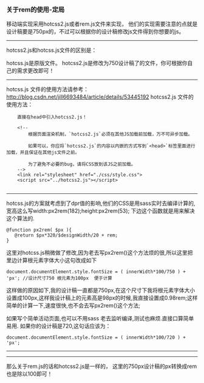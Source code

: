 ### 关于rem的使用-定局


移动端实现采用hotcss2.js或者rem.js文件来实现，
他们的实现需要注意的点就是设计稿要是750px的，不过可以根据你的设计稿修改js文件得到你想要的js。

-------------------
hotcss2.js和hotcss.js文件的区别是：

hotcss.js是原版文件。
hotcss2.js是修改为750设计稿了的文件，你可根据你自己的需求更改即可！

--------------------
hotcss.js 文件的使用方法请参考：http://blog.csdn.net/jill6693484/article/details/53445192
hotcss2.js 文件的使用方法：
```
	直接在head中引入hotcss2.js！
	
	<!--
	    根据页面渲染机制，`hotcss2.js`必须在其他JS加载前加载，万不可异步加载。
	
	    如果可以，你应将`hotcss2.js`的内容以内嵌的方式写到`<head>`标签里面进行加载，并且保证在其他js文件之前。
	
	    为了避免不必要的bug，请将CSS放到该JS之前加载。
    -->
    <link rel="stylesheet" href="./css/style.css">
    <script src="../hotcss2.js"></script>
    
```

-----------------

hotcss.js的方案就考虑到了dpr值的影响,他们的CSS是用sass实时去编译计算的,
宽高这么写width:px2rem(182);height:px2rem(53);
下边这个函数就是用来解决这个算法的.
```
@function px2rem( $px ){
   @return $px*320/$designWidth/20 + rem;
}
```


这里对hotcss.js稍微做了修改,因为老去写px2rem()这个方法烦的很,所以这里把里边计算根元素字体大小这句改成如下
```
document.documentElement.style.fontSize = ( innerWidth*100/750 ) + 'px'; //设计尺寸750 根元素为100px  便于计算
```
这样做的原因如下,我的设计稿一直都是750px,在这个尺寸下我将根元素字体大小设置成100px,这样我设计稿上的元素高是98px的时候,我直接设置成0.98rem;这样简单的计算一下,速度很快,也不会去写px2rem()这个方法;

如果写个简单活动页面,也可以不用sass 老去监听编译,测试也麻烦.直接口算简单易用.
如果你的设计稿是720,这句话应该为：
```
document.documentElement.style.fontSize = ( innerWidth*100/720 ) + 'px';
```

--------------------------------------------------
--------------------------------------------------

那么关于rem.js的话和hotcss2.js是一样的， 这里的750px设计稿的px转换成rem也是除以100即可！




